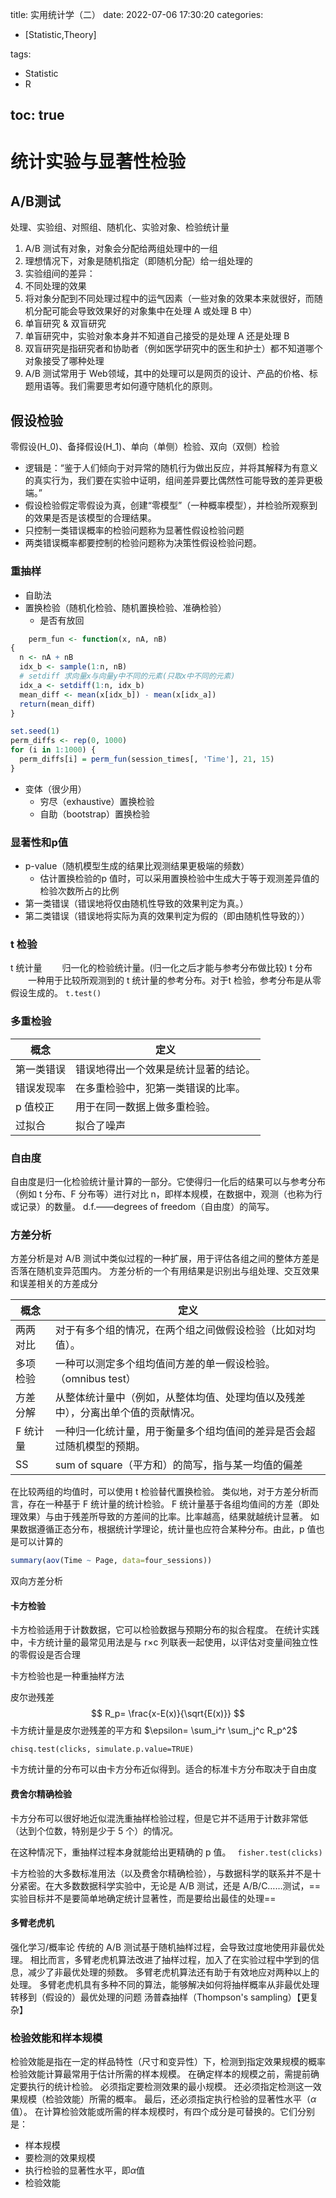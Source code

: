 title: 实用统计学（二）
date: 2022-07-06 17:30:20
categories:
- [Statistic,Theory]

tags: 
- Statistic
- R

toc: true
---
# 统计实验与显著性检验
## A/B测试
处理、实验组、对照组、随机化、实验对象、检验统计量
1. A/B 测试有对象，对象会分配给两组处理中的一组
1. 理想情况下，对象是随机指定（即随机分配）给一组处理的
1. 实验组间的差异：
  1. 不同处理的效果
  1. 将对象分配到不同处理过程中的运气因素（一些对象的效果本来就很好，而随机分配可能会导致效果好的对象集中在处理 A 或处理 B 中）
1. 单盲研究 & 双盲研究
  1. 单盲研究中，实验对象本身并不知道自己接受的是处理 A 还是处理 B
  1. 双盲研究是指研究者和协助者（例如医学研究中的医生和护士）都不知道哪个对象接受了哪种处理
1. A/B 测试常用于 Web领域，其中的处理可以是网页的设计、产品的价格、标题用语等。我们需要思考如何遵守随机化的原则。

<!--more-->

## 假设检验
零假设(H_0)、备择假设(H_1)、单向（单侧）检验、双向（双侧）检验
- 逻辑是：“鉴于人们倾向于对异常的随机行为做出反应，并将其解释为有意义的真实行为，我们要在实验中证明，组间差异要比偶然性可能导致的差异更极端。”
- 假设检验假定零假设为真，创建“零模型”（一种概率模型），并检验所观察到的效果是否是该模型的合理结果。
- 只控制一类错误概率的检验问题称为显著性假设检验问题
- 两类错误概率都要控制的检验问题称为决策性假设检验问题。
  
  
### 重抽样
- 自助法
- 置换检验（随机化检验、随机置换检验、准确检验）
   - 是否有放回
``` R
    perm_fun <- function(x, nA, nB)
{
  n <- nA + nB
  idx_b <- sample(1:n, nB)
  # setdiff 求向量x与向量y中不同的元素(只取x中不同的元素)
  idx_a <- setdiff(1:n, idx_b)
  mean_diff <- mean(x[idx_b]) - mean(x[idx_a])
  return(mean_diff)
}

set.seed(1)
perm_diffs <- rep(0, 1000)
for (i in 1:1000) {
  perm_diffs[i] = perm_fun(session_times[, 'Time'], 21, 15)
}
```
- 变体（很少用）
  - 穷尽（exhaustive）置换检验
  - 自助（bootstrap）置换检验


### 显著性和p值
- p-value（随机模型生成的结果比观测结果更极端的频数）
  - 估计置换检验的p 值时，可以采用置换检验中生成大于等于观测差异值的检验次数所占的比例
- 第一类错误（错误地将仅由随机性导致的效果判定为真。）
- 第二类错误（错误地将实际为真的效果判定为假的（即由随机性导致的））


### t 检验
t 统计量
　　归一化的检验统计量。(归一化之后才能与参考分布做比较)
t 分布
　　一种用于比较所观测到的 t 统计量的参考分布。对于t 检验，参考分布是从零假设生成的。
`t.test()`

### 多重检验
概念|定义
---|---
第一类错误|错误地得出一个效果是统计显著的结论。
错误发现率|在多重检验中，犯第一类错误的比率。
p 值校正|用于在同一数据上做多重检验。
过拟合|拟合了噪声

### 自由度
自由度是归一化检验统计量计算的一部分。它使得归一化后的结果可以与参考分布（例如 t 分布、F 分布等）进行对比
n，即样本规模，在数据中，观测（也称为行或记录）的数量。
d.f.——degrees of freedom（自由度）的简写。
　　
### 方差分析
方差分析是对 A/B 测试中类似过程的一种扩展，用于评估各组之间的整体方差是否落在随机变异范围内。
方差分析的一个有用结果是识别出与组处理、交互效果和误差相关的方差成分

概念|定义
---|---
两两对比|对于有多个组的情况，在两个组之间做假设检验（比如对均值）。
多项检验|一种可以测定多个组均值间方差的单一假设检验。（omnibus test）
方差分解|从整体统计量中（例如，从整体均值、处理均值以及残差中），分离出单个值的贡献情况。
F 统计量|一种归一化统计量，用于衡量多个组均值间的差异是否会超过随机模型的预期。
SS|sum of square（平方和）的简写，指与某一均值的偏差


在比较两组的均值时，可以使用 t 检验替代置换检验。
类似地，对于方差分析而言，存在一种基于 F 统计量的统计检验。
F 统计量基于各组均值间的方差（即处理效果）与由于残差所导致的方差间的比率。比率越高，结果就越统计显著。
如果数据遵循正态分布，根据统计学理论，统计量也应符合某种分布。由此，p 值也是可以计算的
``` R
summary(aov(Time ~ Page, data=four_sessions))
```


双向方差分析


#### 卡方检验
卡方检验适用于计数数据，它可以检验数据与预期分布的拟合程度。
在统计实践中，卡方统计量的最常见用法是与 r×c 列联表一起使用，以评估对变量间独立性的零假设是否合理


卡方检验也是一种重抽样方法

皮尔逊残差
$$
R_p= \frac{x-E(x)}{\sqrt{E(x)}}
$$
卡方统计量是皮尔逊残差的平方和
$\epsilon= \sum_i^r \sum_j^c R_p^2$

`chisq.test(clicks, simulate.p.value=TRUE)`

卡方统计量的分布可以由卡方分布近似得到。适合的标准卡方分布取决于自由度


#### 费舍尔精确检验
卡方分布可以很好地近似混洗重抽样检验过程，但是它并不适用于计数非常低
（达到个位数，特别是少于 5 个）的情况。

在这种情况下，重抽样过程本身就能给出更精确的 p 值。
` fisher.test(clicks)`

卡方检验的大多数标准用法（以及费舍尔精确检验），与数据科学的联系并不是十分紧密。在大多数数据科学实验中，无论是 A/B 测试，还是 A/B/C……测试，==实验目标并不是要简单地确定统计显著性，而是要给出最佳的处理==

#### 多臂老虎机
强化学习/概率论
传统的 A/B 测试基于随机抽样过程，会导致过度地使用非最优处理。
相比而言，多臂老虎机算法改进了抽样过程，加入了在实验过程中学到的信息，减少了非最优处理的频数。
多臂老虎机算法还有助于有效地应对两种以上的处理。
多臂老虎机具有多种不同的算法，能够解决如何将抽样概率从非最优处理转移到（假设的）最优处理的问题
汤普森抽样（Thompson's sampling）【更复杂】



### 检验效能和样本规模
检验效能是指在一定的样品特性（尺寸和变异性）下，检测到指定效果规模的概率
检验效能计算最常用于估计所需的样本规模。
在确定样本的规模之前，需提前确定要执行的统计检验。
必须指定要检测效果的最小规模。
还必须指定检测这一效果规模（检验效能）所需的概率。
最后，还必须指定执行检验的显著性水平（$\alpha$值）。
在计算检验效能或所需的样本规模时，有四个成分是可替换的。它们分别是：
- 样本规模
- 要检测的效果规模
- 执行检验的显著性水平，即$\alpha$值
- 检验效能